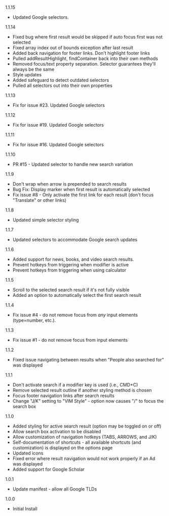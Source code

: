 1.1.15
- Updated Google selectors.

1.1.14
- Fixed bug where first result would be skipped if auto focus first was not selected
- Fixed array index out of bounds exception after last result
- Added back navigation for footer links. Don't highlight footer links
- Pulled addResultHighlight, findContainer back into their own methods
- Removed focus/text property separation. Selector guarantees they'll always be the same
- Style updates
- Added safeguard to detect outdated selectors
- Pulled all selectors out into their own properties

1.1.13
- Fix for issue #23. Updated Google selectors

1.1.12
- Fix for issue #19. Updated Google selectors

1.1.11
- Fix for issue #16. Updated Google selectors

1.1.10
- PR #15 - Updated selector to handle new search variation

1.1.9
- Don't wrap when arrow is prepended to search results
- Bug Fix: Display marker when first result is automatically selected
- Fix issue #8 - Only activate the first link for each result (don't focus "Translate" or other links)

1.1.8
- Updated simple selector styling

1.1.7
- Updated selectors to accommodate Google search updates

1.1.6
- Added support for news, books, and video search results.
- Prevent hotkeys from triggering when modifier is active
- Prevent hotkeys from triggering when using calculator

1.1.5
- Scroll to the selected search result if it's not fully visible
- Added an option to automatically select the first search result

1.1.4
- Fix issue #4 - do not remove focus from *any* input elements (type=number, etc.).

1.1.3
- Fix issue #1 - do not remove focus from input elements

1.1.2
- Fixed issue navigating between results when "People also searched for" was displayed

1.1.1
- Don't activate search if a modifier key is used (i.e., CMD+C)
- Remove selected result outline if another styling method is chosen
- Focus footer navigation links after search results
- Change "J/K" setting to "VIM Style" - option now causes "/" to focus the search box

1.1.0
- Added styling for active search result (option may be toggled on or off)
- Allow search box activation to be disabled
- Allow customization of navigation hotkeys (TABS, ARROWS, and J/K)
- Self-documentation of shortcuts - all available shortcuts (and customization) is displayed on the options page
- Updated icons
- Fixed error where result navigation would not work properly if an Ad was displayed
- Added support for Google Scholar

1.0.1
- Update manifest - allow all Google TLDs

1.0.0
- Initial Install
